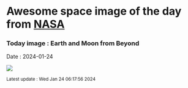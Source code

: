 
# Awesome space image of the day from [NASA](https://api.nasa.gov/)

### Today image : Earth and Moon from Beyond
Date : 2024-01-24

![](https://apod.nasa.gov/apod/image/2401/EarthMoon_Artemis1Saunders_960.jpg)

<small>Latest update : Wed Jan 24 06:17:56 2024</small>
        